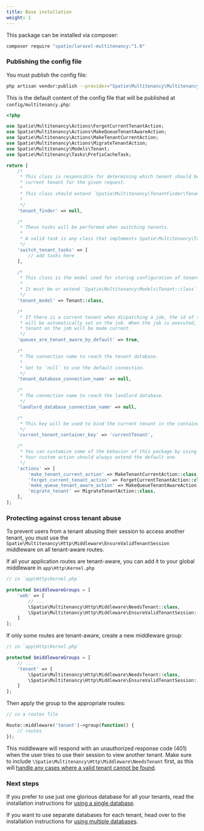 ```yaml
---
title: Base installation
weight: 1
---
```


This package can be installed via composer:

```bash
composer require "spatie/laravel-multitenancy:^1.0"
```

### Publishing the config file

You must publish the config file:

```bash
php artisan vendor:publish --provider="Spatie\Multitenancy\MultitenancyServiceProvider" --tag="config"
```

This is the default content of the config file that will be published at `config/multitenancy.php`:

```php
<?php

use Spatie\Multitenancy\Actions\ForgetCurrentTenantAction;
use Spatie\Multitenancy\Actions\MakeQueueTenantAwareAction;
use Spatie\Multitenancy\Actions\MakeTenantCurrentAction;
use Spatie\Multitenancy\Actions\MigrateTenantAction;
use Spatie\Multitenancy\Models\Tenant;
use Spatie\Multitenancy\Tasks\PrefixCacheTask;

return [
    /*
     * This class is responsible for determining which tenant should be the
     * current tenant for the given request.
     *
     * This class should extend `Spatie\Multitenancy\TenantFinder\TenantFinder`
     *
     */
    'tenant_finder' => null,

    /*
     * These tasks will be performed when switching tenants.
     *
     * A valid task is any class that implements Spatie\Multitenancy\Tasks\SwitchTenantTask
     */
    'switch_tenant_tasks' => [
        // add tasks here
    ],

    /*
     * This class is the model used for storing configuration of tenants.
     *
     * It must be or extend `Spatie\Multitenancy\Models\Tenant::class`
     */
    'tenant_model' => Tenant::class,

    /*
     * If there is a current tenant when dispatching a job, the id of the current tenant
     * will be automatically set on the job. When the job is executed, the set
     * tenant on the job will be made current.
     */
    'queues_are_tenant_aware_by_default' => true,

    /*
     * The connection name to reach the tenant database.
     *
     * Set to `null` to use the default connection.
     */
    'tenant_database_connection_name' => null,

    /*
     * The connection name to reach the landlord database.
     */
    'landlord_database_connection_name' => null,

    /*
     * This key will be used to bind the current tenant in the container.
     */
    'current_tenant_container_key' => 'currentTenant',

    /*
     * You can customize some of the behavior of this package by using your own custom action.
     * Your custom action should always extend the default one.
     */
    'actions' => [
        'make_tenant_current_action' => MakeTenantCurrentAction::class,
        'forget_current_tenant_action' => ForgetCurrentTenantAction::class,
        'make_queue_tenant_aware_action' => MakeQueueTenantAwareAction::class,
        'migrate_tenant' => MigrateTenantAction::class,
    ],
];   
```

### Protecting against cross tenant abuse

To prevent users from a tenant abusing their session to access another tenant, you must use the `Spatie\Multitenancy\Http\Middleware\EnsureValidTenantSession` middleware on all tenant-aware routes.

If all your application routes are tenant-aware, you can add it to your global middleware in `app\Http\Kernel.php`

```php
// in `app\Http\Kernel.php`

protected $middlewareGroups = [
    'web' => [
        // ...
        \Spatie\Multitenancy\Http\Middleware\NeedsTenant::class,
        \Spatie\Multitenancy\Http\Middleware\EnsureValidTenantSession::class
    ]
];
```

If only some routes are tenant-aware, create a new middleware group:

```php
// in `app\Http\Kernel.php`

protected $middlewareGroups = [
    // ...
    'tenant' => [
        \Spatie\Multitenancy\Http\Middleware\NeedsTenant::class,
        \Spatie\Multitenancy\Http\Middleware\EnsureValidTenantSession::class
    ]
];
```

Then apply the group to the appropriate routes:

```php
// in a routes file

Route::middleware('tenant')->group(function() {
    // routes
});
```

This middleware will respond with an unauthorized response code (401) when the user tries to use their session to view another tenant. Make sure to include `\Spatie\Multitenancy\Http\Middleware\NeedsTenant` first, as this will [handle any cases where a valid tenant cannot be found](/laravel-multitenancy/v1/advanced-usage/ensuring-a-current-tenant-has-been-set).

### Next steps

If you prefer to use just one glorious database for all your tenants, read the installation instructions for [using a single database](/laravel-multitenancy/v1/installation/using-a-single-database). 

If you want to use separate databases for each tenant, head over to the installation instructions for [using multiple databases](/laravel-multitenancy/v1/installation/using-multiple-databases). 


